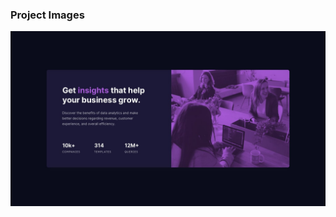 ### Project Images

![](https://github.com/halildemr/frontendmentor.io/blob/main/newbie/stats-preview-card-component/design/desktop-design.jpg)
